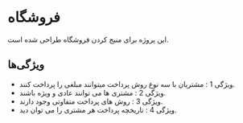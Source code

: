 # فروشگاه

این پروژه برای منیج کردن فروشگاه طراحی شده است.

## ویژگی‌ها

- ویژگی 1 : مشتریان با سه نوع روش پرداخت میتوانند مبلغی را پرداخت کنند.
- ویژگی 2 : مشتری ها می توانند عادی و ویژه باشند.
- ویژگی 3 : روش های پرداخت متفاوتی وجود دارند.
- ویژگی 4 : تاریخچه پرداخت هر مشتری را می توان دید.

  




